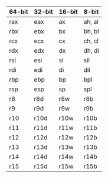 64-bit | 32-bit | 16-bit | 8-bit
-------|--------|--------|-------
rax    | eax    | ax     | ah, al
rbx    | ebx    | bx     | bh, bl
rcx    | ecx    | cx     | ch, cl
rdx    | edx    | dx     | dh, dl
rsi    | esi    | si     | sil
rdi    | edi    | di     | dil
rbp    | ebp    | bp     | bpl
rsp    | esp    | sp     | spl
r8     | r8d    | r8w    | r8b
r9     | r9d    | r9w    | r9b
r10    | r10d   | r10w   | r10b
r11    | r11d   | r11w   | r11b
r12    | r12d   | r12w   | r12b
r13    | r13d   | r13w   | r13b
r14    | r14d   | r14w   | r14b
r15    | r15d   | r15w   | r15b
